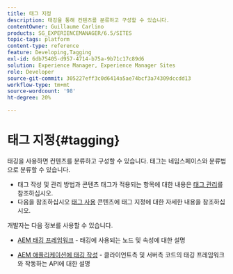 ```yaml
---
title: 태그 지정
description: 태깅을 통해 컨텐츠를 분류하고 구성할 수 있습니다.
contentOwner: Guillaume Carlino
products: SG_EXPERIENCEMANAGER/6.5/SITES
topic-tags: platform
content-type: reference
feature: Developing,Tagging
exl-id: 6db75405-d957-4714-b75a-9b71c17c89d6
solution: Experience Manager, Experience Manager Sites
role: Developer
source-git-commit: 305227eff3c0d6414a5ae74bcf3a74309dccdd13
workflow-type: tm+mt
source-wordcount: '98'
ht-degree: 20%

---
```


# 태그 지정{#tagging}

태깅을 사용하면 컨텐츠를 분류하고 구성할 수 있습니다. 태그는 네임스페이스와 분류법으로 분류할 수 있습니다.

* 태그 작성 및 관리 방법과 콘텐츠 태그가 적용되는 항목에 대한 내용은 [태그 관리](/help/sites-administering/tags.md)를 참조하십시오.
* 다음을 참조하십시오 [태그 사용](/help/sites-authoring/tags.md) 콘텐츠에 태그 지정에 대한 자세한 내용을 참조하십시오.

개발자는 다음 정보를 사용할 수 있습니다.

* [AEM 태깅 프레임워크](/help/sites-developing/framework.md) - 태깅에 사용되는 노드 및 속성에 대한 설명

* [AEM 애플리케이션에 태깅 작성](/help/sites-developing/building.md) - 클라이언트측 및 서버측 코드의 태깅 프레임워크와 작동하는 API에 대한 설명
